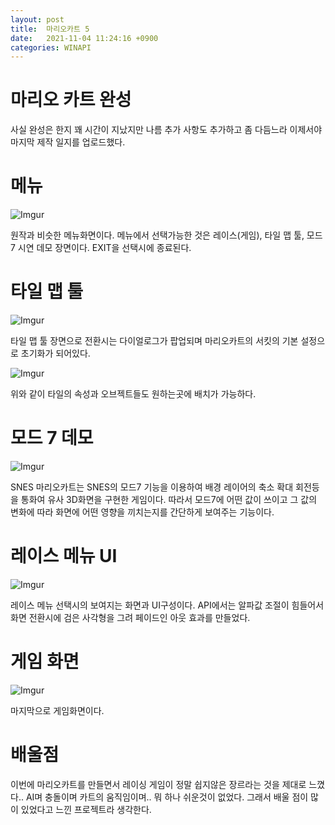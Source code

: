 ```yaml
---
layout: post
title:  마리오카트 5
date:   2021-11-04 11:24:16 +0900
categories: WINAPI
---
```


# 마리오 카트 완성
사실 완성은 한지 꽤 시간이 지났지만 나름 추가 사항도 추가하고 좀 다듬느라 이제서야 마지막 제작 일지를 업로드했다.

# 메뉴
![Imgur](https://imgur.com/R8Am9Lz.gif)

원작과 비슷한 메뉴화면이다. 메뉴에서 선택가능한 것은 레이스(게임), 타일 맵 툴, 모드7 시연 데모 장면이다. EXIT을 선택시에 종료된다.

# 타일 맵 툴
![Imgur](https://imgur.com/QdaQHE5.gif)

타일 맵 툴 장면으로 전환시는 다이얼로그가 팝업되며 마리오카트의 서킷의 기본 설정으로 초기화가 되어있다.

![Imgur](https://imgur.com/pKZLoRv.gif)

위와 같이 타일의 속성과 오브젝트들도 원하는곳에 배치가 가능하다.

# 모드 7 데모
![Imgur](https://imgur.com/AX3pzgo.gif)

SNES 마리오카트는 SNES의 모드7 기능을 이용하여 배경 레이어의 축소 확대 회전등을 통화여 유사 3D화면을 구현한 게임이다. 따라서 모드7에 어떤 값이 쓰이고 그 값의 변화에 따라 화면에 어떤 영향을 끼치는지를 간단하게 보여주는 기능이다.

# 레이스 메뉴 UI
![Imgur](https://imgur.com/K6cEhuV.gif)

레이스 메뉴 선택시의 보여지는 화면과 UI구성이다. API에서는 알파값 조절이 힘들어서 화면 전환시에 검은 사각형을 그려 페이드인 아웃 효과를 만들었다.

# 게임 화면
![Imgur](https://imgur.com/U74Cppi.gif)

마지막으로 게임화면이다.

# 배울점
이번에 마리오카트를 만들면서 레이싱 게임이 정말 쉽지않은 장르라는 것을 제대로 느꼈다.. AI며 충돌이며 카트의 움직임이며.. 뭐 하나 쉬운것이 없었다. 그래서 배울 점이 많이 있었다고 느낀 프로젝트라 생각한다.